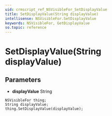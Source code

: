 ```yaml
---
uid: crmscript_ref_NSVisibleFor_SetDisplayValue
title: SetDisplayValue(String displayValue)
intellisense: NSVisibleFor.SetDisplayValue
keywords: NSVisibleFor, GetDisplayValue
so.topic: reference
---
```


# SetDisplayValue(String displayValue)

## Parameters

* **displayValue** String

```crmscript
NSVisibleFor thing;
String displayValue;
thing.SetDisplayValue(displayValue);
```

